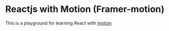 # Reactjs with Motion (Framer-motion)

This is a playground for learning React with [motion](https://motion.dev/)
